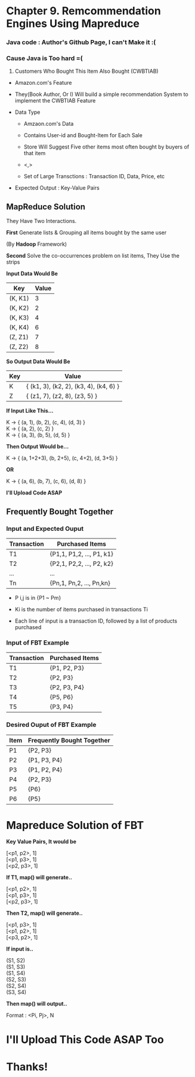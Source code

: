 # Chapter 9. Remcommendation Engines Using Mapreduce

### Java code : Author's Github Page, I can't Make it :(

### Cause Java is Too hard =( 

1. Customers Who Bought This Item Also Bought (CWBTIAB) 

- Amazon.com's Feature

- They(Book Author, Or I) Will build a simple recommendation System to implement the CWBTIAB Feature 

- Data Type <br />

	- Amzaon.com's Data

	- Contains User-id and Bought-Item for Each Sale

	- Store Will Suggest Five other items most often bought by buyers of that item

	- <user-id><,><bought-item> 
	
	- Set of Large Transctions : Transaction ID, Data, Price, etc

- Expected Output : Key-Value Pairs

## MapReduce Solution

They Have Two Interactions.

**First** Generate lists & Grouping all items bought by the same user

(By **Hadoop** Framework)


**Second** Solve the co-occurrences problem on list items, They Use the strips

**Input Data Would Be**

| Key     | Value |
|---------|-------|
| (K, K1) | 3     |
| (K, K2) | 2     |
| (K, K3) | 4     |
| (K, K4) | 6     |
| (Z, Z1) | 7     |
| (Z, Z2) | 8     |

**So Output Data Would Be**

| Key | Value                                  |
|-----|----------------------------------------|
| K   | { (k1, 3), (k2, 2), (k3, 4), (k4, 6) } |
| Z   | { (z1, 7), (z2, 8), (z3, 5) }          |

**If Input Like This...**

K -> { (a, 1), (b, 2), (c, 4), (d, 3) } <br />
K -> { (a, 2),         (c, 2)         } <br />
K -> { (a, 3), (b, 5),         (d, 5) } <br /> 

**Then Output Would be...**

K -> { (a, 1+2+3), (b, 2+5), (c, 4+2), (d, 3+5) }

**OR**

K -> { (a, 6), (b, 7), (c, 6), (d, 8) }

**I'll Upload Code ASAP**

## Frequently Bought Together

### Input and Expected Ouput

| Transaction | Purchased Items           |
|-------------|---------------------------|
| T1          | {P1,1, P1,2, ..., P1, k1} |
| T2          | {P2,1, P2,2, ..., P2, k2} |
| ...         | ...                       |
| Tn          | {Pn,1, Pn,2, ..., Pn,kn}  |

- P i,j is in {P1 ~ Pm} 

- Ki is the number of items purchased in transactions Ti

- Each line of input is a transaction ID, followed by a list of products purchased

### Input of FBT Example

| Transaction | Purchased Items |
|-------------|-----------------|
| T1          | {P1, P2, P3}    |
| T2          | {P2, P3}        |
| T3          | {P2, P3, P4}    |
| T4          | {P5, P6}        |
| T5          | {P3, P4}        |

### Desired Ouput of FBT Example 

| Item | Frequently Bought Together |
|------|----------------------------|
| P1   | {P2, P3}                   | 
| P2   | {P1, P3, P4}               | 
| P3   | {P1, P2, P4}               |
| P4   | {P2, P3}                   |
| P5   | {P6}                       | 
| P6   | {P5}                       |

# Mapreduce Solution of FBT 

**Key Value Pairs, It would  be**

[<p1, p2>, 1]<br />
[<p1, p3>, 1]<br />
[<p2, p3>, 1]<br />


**If T1, map() will generate..**

[<p1, p2>, 1]<br />
[<p1, p3>, 1]<br />
[<p2, p3>, 1]<br /> 

**Then T2, map() will generate..**

[<p1, p3>, 1]<br />
[<p1, p2>, 1]<br />
[<p3, p2>, 1]<br />

**If input is..**

(S1, S2)<br />
(S1, S3)<br />
(S1, S4)<br />
(S2, S3)<br />
(S2, S4)<br />
(S3, S4)<br />

**Then map() will output..**

Format : <Pi, Pj>, N 

# I'll Upload This Code ASAP Too

# Thanks! 
